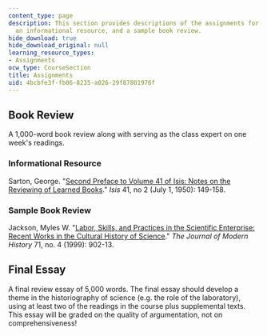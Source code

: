 ```yaml
---
content_type: page
description: This section provides descriptions of the assignments for the course,
  an informational resource, and a sample book review.
hide_download: true
hide_download_original: null
learning_resource_types:
- Assignments
ocw_type: CourseSection
title: Assignments
uid: 4bcbfe3f-fb06-8235-a026-29f87801976f
---
```


Book Review
-----------

A 1,000-word book review along with serving as the class expert on one week's readings.

### Informational Resource

Sarton, George. "[Second Preface to Volume 41 of Isis: Notes on the Reviewing of Learned Books](http://www.journals.uchicago.edu/doi/abs/10.1086/349140)." _Isis_ 41, no 2 (July 1, 1950): 149-158. 

### Sample Book Review

Jackson, Myles W. "[Labor, Skills, and Practices in the Scientific Enterprise: Recent Works in the Cultural History of Science](http://www.jstor.org/stable/10.1086/235363 )." _The Journal of Modern History_ 71, no. 4 (1999): 902-13.

Final Essay
-----------

A final review essay of 5,000 words. The final essay should develop a theme in the historiography of science (e.g. the role of the laboratory), using at least two of the readings in the course plus supplemental texts. This essay will be graded on the quality of argumentation, not on comprehensiveness!